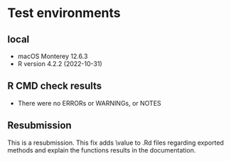 # Test environments
## local 
* macOS Monterey 12.6.3
* R version 4.2.2 (2022-10-31)

## R CMD check results
* There were no ERRORs or WARNINGs, or NOTES 

## Resubmission
This is a resubmission.
This fix adds \value to .Rd files regarding exported methods and explain
the functions results in the documentation.
